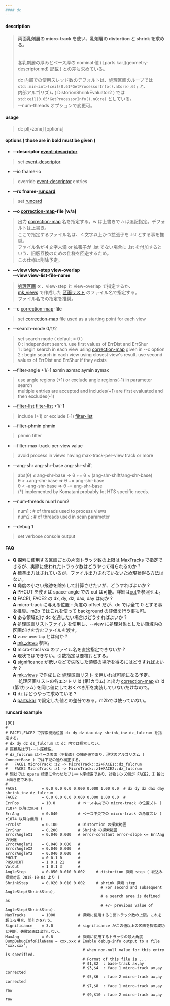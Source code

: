 ```yaml
---
#### dc
---
```


#### description
> #### 両面乳剤層の micro-track を使い、乳剤層の distortion と shrink を求める。
> <br>
> 各乳剤層の厚みとベース厚の nominal 値 ( [parts.kar](geometry-descriptor.md) 記載 ) との差も求めている。  
>  
> dc 内部での使用スレッド数のデフォルトは、処理区画のループでは `std::min<int>(ceil(0.61*GetProcessorInfo().nCore),6);` と、  
> 内部アルゴリズム ( DistorionShrinkEvaluator2 ) では `std:ceil(0.65*GetProcessorInfo().nCore)` としている。  
> --num-threads オプションで変更可。  
>

#### usage
> dc pl[-zone] [options]

#### options ( those are in **bold** must be given )
- **--descriptor [event-descriptor](event-descriptor.md)**
> set [event-descriptor](event-descriptor.md)  

- --io fname-io
> override [event-descriptor](event-descriptor.md) entries  

- **--rc fname-[runcard](#runcard)**
> set [runcard](#runcard)  

- **--o [correction-map](correction-map.md)-file [w/a]**
> 出力 [correction-map](correction-map.md) 名を指定する。w は上書きで a は追記指定。デフォルトは上書き。  
> ここで指定するファイル名は、４文字以上かつ拡張子を .lst とする事を推奨。  
> ファイル名が４文字未満 or 拡張子が .lst でない場合に .lst を付加するという、旧版互換のための仕様を回避するため。  
> この仕様は削除予定。  

- **--view view-step view-overlap**  
  **--view view-list-file-name**
> [処理区画](view-list.md) を、view-step と view-overlap で指定するか、  
> [mk_views](mk_views.md) で作成した [区画リスト](view-list.md) のファイル名で指定する。  
> ファイル名での指定を推奨。  

- --c [correction-map](correction-map.md)-file
> set [correction-map](correction-map.md) file used as a starting point for each view  

- --search-mode 0/1/2
> set search mode ( default = 0 )  
> 0 : independent search. use first values of ErrDist and ErrShur  
> 1 : begin search in each view using [correction-map](correction-map.md) given in --c option  
> 2 : begin search in each view using closest view's result. use second values of ErrDist and ErrShur if they exists  

- --filter-angle +1/-1 axmin axmax aymin aymax
> use angle regions (+1) or exclude angle regions(-1) in parameter search  
> multiple entries are accepted and includes(+1) are first evaluated and then excludes(-1)  

- --[filter-list](filter-list.md) [filter-list](filter-list.md) +1/-1
> include (+1) or exclude (-1) [filter-list](filter-list.md)  

- --filter-phmin phmin
> phmin filter  

- --filter-max-track-per-view value
> avoid process in views having max-track-per-view track or more  

- --ang-shr ang-shr-base ang-shr-shift  
> abs(&theta;) &le; ang-shr-base &rArr; &theta; += &theta; &times; (ang-shr-shift/ang-shr-base)  
> &theta; > +ang-shr-base &rArr; &theta; += ang-shr-base  
> &theta; < -ang-shr-base &rArr; &theta; -= ang-shr-base  
> (*) implemented by Komatani probably fot HTS specific needs.  

- --num-threads num1 num2
> num1 : # of threads used to process views  
> num2 : # of threads used in scan parameter  

- --debug 1 
> set verbose console output  

#### FAQ
- **Q** 探索に使用する区画ごとの片面トラック数の上限は MaxTracks で指定できるが、実際に使われたトラック数はどうやって得られるのか ?  
  **A** 標準出力はされているが、ファイル出力されていないため現状得る方法はない。  
- **Q** 角度の小さい飛跡を除外して計算させたいが、どうすればよいか ?  
  **A** PHCUT を使えば space-angle での cut は可能。詳細は[cut](cut.md)を参照せよ。  
- **Q** FACE1, FACE2 の dx, dy, dz, dax, day は何か ?  
  **A** micro-track に与える位置・角度の offset だが、dc では全て 0 とする事を推奨。m2b ではこれを使って background の評価を行う事も可。  
- **Q** ある領域だけ dc を通したい場合はどうすればよいか ?  
  **A** [処理区画リストファイル](view-list.md) を使用し、--view に処理対象としたい領域内の区画だけを含むファイルを渡す。  
- **Q** `view-overlap` とは何か ?  
  **A** [mk_views](mk_views.md#description) 参照。  
- **Q** micro-tracl vxx のファイル名を直接指定できないか ?  
  **A** 現状ではできない。引数指定は要検討とする。  
- **Q** significance が低いなどで失敗した領域の場所を得るにはどうすればよいか ?  
  **A** [mk_views](mk_views.md) で作成した [処理区画リスト](view-list.md) を用いれば可能になる予定。  
  &emsp; 処理区画リストの各エントリ id (第1カラム) と出力 [correction-map](correction-map.md) の id (第1カラム) を同じ値にしておくべき所を実装していないだけなので。  
- **Q** dz はどうやって求めている ?  
  **A** [parts.kar](geometry-descriptor.md#parts.kar) で設定した値との差分である。m2bでは使っていない。  

#### runcard example
```
[DC]
#
# FACE1,FACE2 で探索開始位置 dx dy dz dax day shrink_inv dz_fulcrum を指定する。
# dx dy dz dz_fulcrum は dc 内では探索しない。
# 座標系はプレート座標系。
# dz_fulcrum はベース表面（不動面）の補正値であり、現状のアルゴリズム ( ConnectBase ) では下記の通り補正する。
#   FACE1 MicroTrack::z2 -> MicroTrack::z2+FACE1::dz_fulcrum
#   FACE2 MicroTrack::z1 -> MicroTrack::z1+FACE2::dz_fulcrum
# 現状では opera 標準に合わせたプレート座標系であり、対物レンズ側が FACE2、Z 軸は上向き正である。
#
FACE1           = 0.0 0.0 0.0 0.000 0.000 1.00 0.0  # dx dy dz dax day shrink_inv dz_fulcrum
FACE2           = 0.0 0.0 0.0 0.000 0.000 1.00 0.0  #
ErrPos          = 10.0          # ベース中央での micro-track の位置ズレ ( r1074 以降は無用 )
ErrAng          = 0.040         # ベース中央での micro-track の角度ズレ ( r1074 以降は無用 )
ErrDist         = 0.100         # Distortion の探索範囲
ErrShur         = 0.200         # Shrink の探索範囲
ErrorAngleX1    = 0.040 0.000   # error-constant error-slope <= ErrAng の後継
ErrorAngleY1    = 0.040 0.000   #
ErrorAngleX2    = 0.040 0.000   #
ErrorAngleY2    = 0.040 0.000   #
PHCUT           = 0 0.1 0       #
PHSUMCUT        = 1 0.1 21      #
VolCut          = 1 0.1 3       #
AngleStep       = 0.050 0.010 0.002     # distortion 探索 step ( 絞込み探索対応 2015-10-04 より ) 
ShrinkStep      = 0.020 0.010 0.002     # shrink 探索 step
                                          # For second and subsequent AngleStep(ShrinkStep),  
                                          # a search area is defined as 
                                          # +/- previous value of AngleStep(ShrinkStep).  
MaxTracks       = 1000          # 探索に使用する１面トラック数の上限。これを超える場合、間引きを行う。
Significance    = 3.0           # significance がこの値以上の区画を探索成功と判断。失敗区画は出力しない。
MaxAng          = 0.8           # 探索に使用するトラックの最大角度
DumpDebugInfoFileName = xxx.xxx # Enable debug-info output to a file "xxx.xxx",  
                                  # when non-null value for this entry is specified.  
                                  # Format of this file is ...  
                                  # $1,$2  : base-track ax,ay  
                                  # $3,$4  : face 1 micro-track ax,ay corrected  
                                  # $5,$6  : face 2 micro-track ax,ay corrected  
                                  # $7,$8  : face 1 micro-track ax,ay raw  
                                  # $9,$10 : face 2 micro-track ax,ay raw  
```
